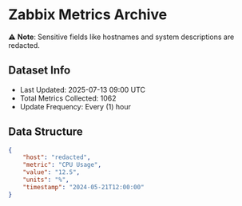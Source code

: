 # Zabbix Metrics Archive

⚠️ **Note**: Sensitive fields like hostnames and system descriptions are redacted.

## Dataset Info
- Last Updated: 2025-07-13 09:00 UTC
- Total Metrics Collected: 1062
- Update Frequency: Every (1) hour

## Data Structure
```json
{
    "host": "redacted",
    "metric": "CPU Usage",
    "value": "12.5",
    "units": "%",
    "timestamp": "2024-05-21T12:00:00"
}
```

